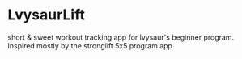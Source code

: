 # LvysaurLift
short & sweet workout tracking app for lvysaur's beginner program. Inspired mostly by the stronglift 5x5 program app.
